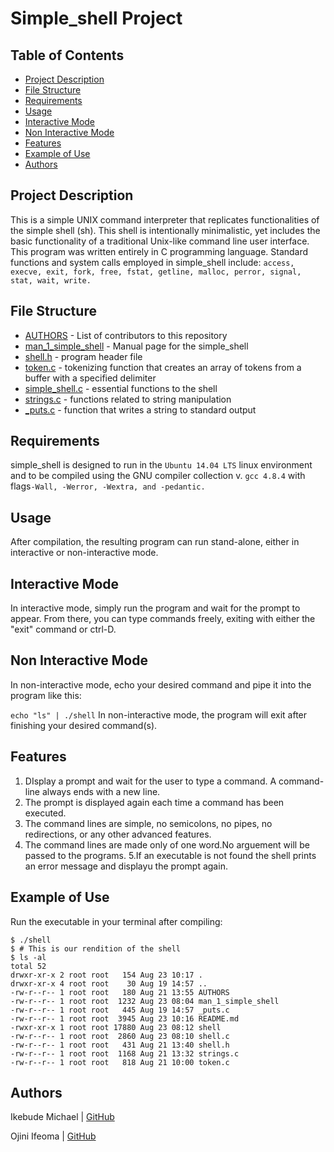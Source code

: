 # Simple_shell Project

## Table of Contents
* [Project Description](#project-description)
* [File Structure](#file-structure)
* [Requirements](#requirements)
* [Usage](#usage)
* [Interactive Mode](#interactive-mode)
* [Non Interactive Mode](#non-interactive-mode)
* [Features](#features)
* [Example of Use](#example-of-use)
* [Authors](#authors)

## Project Description
This is a simple UNIX command interpreter that replicates functionalities of the simple shell (sh). This shell is intentionally minimalistic, yet includes the basic functionality of a traditional Unix-like command line user interface. This program was written entirely in C programming language.
Standard functions and system calls employed in simple_shell include:
   `access, execve, exit, fork, free, fstat, getline, malloc, perror, signal, stat, wait, write.`

## File Structure
* [AUTHORS](AUTHORS) - List of contributors to this repository
* [man_1_simple_shell](man_1_simple_shell) - Manual page for the simple_shell
* [shell.h](shell.h) - program header file
* [token.c](token.c) - tokenizing function that creates an array of tokens from a buffer with a specified delimiter
* [simple_shell.c](simple_shell.c) - essential functions to the shell
* [strings.c](string.c) - functions related to string manipulation
* [_puts.c](_puts.c) - function that writes a string to standard output

## Requirements

simple_shell is designed to run in the `Ubuntu 14.04 LTS` linux environment and to be compiled using the GNU compiler collection v. `gcc 4.8.4` with flags`-Wall, -Werror, -Wextra, and -pedantic.`

## Usage

After compilation, the resulting program can run stand-alone, either in interactive or non-interactive mode.

## Interactive Mode

In interactive mode, simply run the program and wait for the prompt to appear. From there, you can type commands freely, exiting with either the "exit" command or ctrl-D.

## Non Interactive Mode

In non-interactive mode, echo your desired command and pipe it into the program like this:

```echo "ls" | ./shell```
In non-interactive mode, the program will exit after finishing your desired command(s).

## Features

1. DIsplay a prompt and wait for the user to type a command. A command-line always ends with a new line.
2. The prompt is displayed again each time a command has been executed.
3. The command lines are simple, no semicolons, no pipes, no redirections, or any other advanced features.
4. The command lines are made only of one word.No arguement will be passed to the programs.
5.If an executable is not found the shell prints an error message and displayu the prompt again.

## Example of Use
Run the executable in your terminal after compiling:
```
$ ./shell
$ # This is our rendition of the shell
$ ls -al
total 52
drwxr-xr-x 2 root root   154 Aug 23 10:17 .
drwxr-xr-x 4 root root    30 Aug 19 14:57 ..
-rw-r--r-- 1 root root   180 Aug 21 13:55 AUTHORS
-rw-r--r-- 1 root root  1232 Aug 23 08:04 man_1_simple_shell
-rw-r--r-- 1 root root   445 Aug 19 14:57 _puts.c
-rw-r--r-- 1 root root  3945 Aug 23 10:16 README.md
-rwxr-xr-x 1 root root 17880 Aug 23 08:12 shell
-rw-r--r-- 1 root root  2860 Aug 23 08:10 shell.c
-rw-r--r-- 1 root root   431 Aug 21 13:40 shell.h
-rw-r--r-- 1 root root  1168 Aug 21 13:32 strings.c
-rw-r--r-- 1 root root   818 Aug 21 10:00 token.c

```

## Authors
Ikebude Michael | [GitHub](https://github.com/mikecasey12)

Ojini Ifeoma | [GitHub](https://github.com/Jinnie506)
